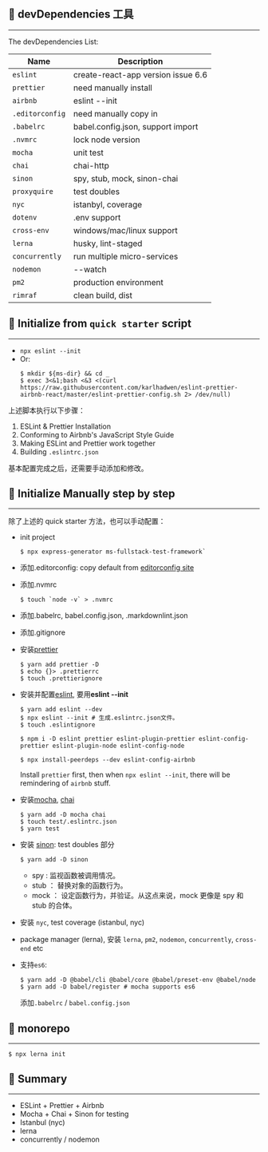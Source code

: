 ## 📑 devDependencies 工具

---

The devDependencies List:

| Name            | Description                        |
| --------------- | ---------------------------------- |
| `eslint`        | create-react-app version issue 6.6 |
| `prettier`      | need manually install              |
| `airbnb`        | eslint --init                      |
| `.editorconfig` | need manually copy in              |
| `.babelrc`      | babel.config.json, support import  |
| `.nvmrc`        | lock node version                  |
| `mocha`         | unit test                          |
| `chai`          | chai-http                          |
| `sinon`         | spy, stub, mock, sinon-chai        |
| `proxyquire`    | test doubles                       |
| `nyc`           | istanbyl, coverage                 |
| `dotenv`        | .env support                       |
| `cross-env`     | windows/mac/linux support          |
| `lerna`         | husky, lint-staged                 |
| `concurrently`  | run multiple micro-services        |
| `nodemon`       | --watch                            |
| `pm2`           | production environment             |
| `rimraf`        | clean build, dist                  |

## 📑 Initialize from `quick starter` script

---

- `npx eslint --init`
- Or:
  ```shell
  $ mkdir ${ms-dir} && cd _
  $ exec 3<&1;bash <&3 <(curl https://raw.githubusercontent.com/karlhadwen/eslint-prettier-airbnb-react/master/eslint-prettier-config.sh 2> /dev/null)
  ```

上述脚本执行以下步骤：

1. ESLint & Prettier Installation
2. Conforming to Airbnb's JavaScript Style Guide
3. Making ESLint and Prettier work together
4. Building `.eslintrc.json`

基本配置完成之后，还需要手动添加和修改。

## 📑 Initialize Manually step by step

---

除了上述的 quick starter 方法，也可以手动配置：

- init project

  ```shell
  $ npx express-generator ms-fullstack-test-framework`
  ```

- 添加.editorconfig: copy default from [editorconfig site](http://editorconfig.org)
- 添加.nvmrc

  ```shell
  $ touch `node -v` > .nvmrc
  ```

- 添加.babelrc, babel.config.json, .markdownlint.json
- 添加.gitignore

- 安装[prettier](https://prettier.io/docs/en/install.html)

  ```shell
  $ yarn add prettier -D
  $ echo {}> .prettierrc
  $ touch .prettierignore
  ```

- 安装并配置[eslint](https://eslint.org), 要用**eslint --init**

  ```shell
  $ yarn add eslint --dev
  $ npx eslint --init # 生成.eslintrc.json文件。
  $ touch .eslintignore

  $ npm i -D eslint prettier eslint-plugin-prettier eslint-config-prettier eslint-plugin-node eslint-config-node

  $ npx install-peerdeps --dev eslint-config-airbnb
  ```

  Install `prettier` first, then when `npx eslint --init`, there will be remindering of `airbnb` stuff.

- 安装[mocha](mochajs.org), [chai](www.chaijs.com)

  ```shell
  $ yarn add -D mocha chai
  $ touch test/.eslintrc.json
  $ yarn test
  ```

- 安装 [sinon](sinonjs.org): test doubles 部分

  ```shell
  $ yarn add -D sinon
  ```

  - spy : 监视函数被调用情况。
  - stub ： 替换对象的函数行为。
  - mock ： 设定函数行为，并验证。从这点来说，mock 更像是 spy 和 stub 的合体。

- 安装 `nyc`, test coverage (istanbul, nyc)

- package manager (lerna), 安装 `lerna`, `pm2`, `nodemon`, `concurrently`, `cross-end` etc

- 支持`es6`:

  ```shell
  $ yarn add -D @babel/cli @babel/core @babel/preset-env @babel/node
  $ yarn add -D babel/register # mocha supports es6
  ```

  添加`.babelrc` / `babel.config.json`

## 📑 monorepo

---

```shell
$ npx lerna init
```

## 📑 Summary

---

- ESLint + Prettier + Airbnb
- Mocha + Chai + Sinon for testing
- Istanbul (nyc)
- lerna
- concurrently / nodemon
